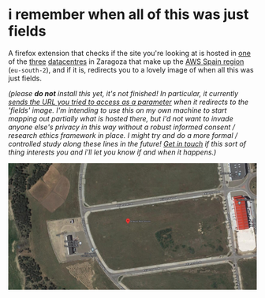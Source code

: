 # i remember when all of this was just fields

A firefox extension that checks if the site you're looking at is hosted in [one](https://www.google.co.uk/maps/place/Amazon+Web+Sevices/@41.7249938,-1.1200082,9z/data=!4m15!1m8!3m7!1s0xd5914dd5e618e91:0x49df13f1158489a8!2sZaragoza!3b1!8m2!3d41.6488226!4d-0.8890853!16zL20vMGg1bTc!3m5!1s0xd584fc15711c1cf:0xdeb562755be2fad1!8m2!3d42.10329!4d-0.4529!16s%2Fg%2F11kb8d5jlv?entry=ttu) of the [three](https://www.google.co.uk/maps/place/Amazon+AWS/@41.7249938,-1.1200082,9z/data=!4m15!1m8!3m7!1s0xd5914dd5e618e91:0x49df13f1158489a8!2sZaragoza!3b1!8m2!3d41.6488226!4d-0.8890853!16zL20vMGg1bTc!3m5!1s0xd590d5bccd78249:0x6035c3042a234472!8m2!3d41.7943703!4d-0.8468026!16s%2Fg%2F11ssx__bf8?entry=ttu) [datacentres](https://www.google.co.uk/maps/place/Amazon+data+services+spain+s.l+u./@41.7249938,-1.1200082,9z/data=!4m15!1m8!3m7!1s0xd5914dd5e618e91:0x49df13f1158489a8!2sZaragoza!3b1!8m2!3d41.6488226!4d-0.8890853!16zL20vMGg1bTc!3m5!1s0xd5923074aa0de01:0x3b9a2a7e95d4038e!8m2!3d41.5366973!4d-0.685929!16s%2Fg%2F11s166kry7?entry=ttu) in Zaragoza that make up the [AWS Spain region](https://aws.amazon.com/es/blogs/aws/now-open-aws-region-in-spain/) (`eu-south-2`), and if it is, redirects you to a lovely image of when all this was just fields.

_(please **do not** install this yet, it's not finished! In particular, it currently [sends the URL you tried to access as a parameter](https://github.com/timcowlishaw/just-fields/blob/96380cb90c7fc2b35d2dc594e8d08792e9d052c2/extension/background.js#L104) when it redirects to the 'fields' image. I'm intending to use this on my own machine to start mapping out partially what is hosted there, but i'd not want to invade anyone else's privacy in this way without a robust informed consent / research ethics framework in place. I might try and do a more formal / controlled study along these lines in the future! [Get in touch](mailto:tim@timcowlishaw.co.uk) if this sort of thing interests you and i'll let you know if and when it happens.)_

![See? all just fields](https://github.com/timcowlishaw/just-fields/blob/81a184bc06efa302dd9dd7fa3a323f545bdb0f6a/docs/images/huesca_aerial.jpg)
